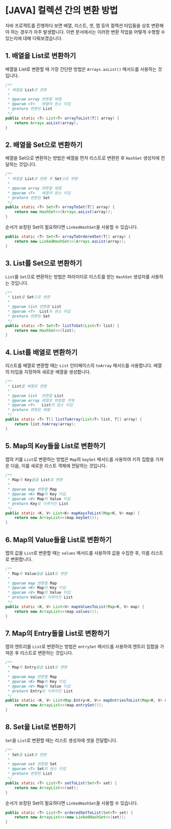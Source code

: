 # [JAVA] 컬렉션 간의 변환 방법

자바 프로젝트를 진행하다 보면 배열, 리스트, 셋, 맵 등의 컬렉션 타입들을 상호 변환해야 하는 경우가 자주 발생합니다. 이번 문서에서는 이러한 변환 작업을 어떻게 수행할 수 있는지에 대해 다뤄보겠습니다.

## 1. 배열을 List로 변환하기

배열을 List로 변환할 때 가장 간단한 방법은 `Arrays.asList()` 메서드를 사용하는 것입니다.

```java
/**
 * 배열을 List로 변환
 *
 * @param array 변환할 배열
 * @param <T>   배열의 원소 타입
 * @return 변환된 List
 */
public static <T> List<T> arrayToList(T[] array) {
    return Arrays.asList(array);
}
```

## 2. 배열을 Set으로 변환하기

배열을 Set으로 변환하는 방법은 배열을 먼저 리스트로 변환한 후 `HashSet` 생성자에 전달하는 것입니다.

```java
/**
 * 배열을 List로 변환 후 Set으로 변환
 *
 * @param array 변환할 배열
 * @param <T>   배열의 원소 타입
 * @return 변환된 Set
 */
public static <T> Set<T> arrayToSet(T[] array) {
    return new HashSet<>(Arrays.asList(array));
}
```

순서가 보장된 Set이 필요하다면 `LinkedHashSet`을 사용할 수 있습니다.

```java
public static <T> Set<T> arrayToOrderedSet(T[] array) {
    return new LinkedHashSet<>(Arrays.asList(array));
}
```

## 3. List를 Set으로 변환하기

`List`를 `Set`으로 변환하는 방법은 파라미터로 리스트를 받는 `HashSet` 생성자를 사용하는 것입니다.

```java
/**
 * List를 Set으로 변환
 *
 * @param list 변환할 List
 * @param <T>  List의 원소 타입
 * @return 변환된 Set
 */
public static <T> Set<T> listToSet(List<T> list) {
    return new HashSet<>(list);
}
```

## 4. List를 배열로 변환하기

리스트를 배열로 변환할 때는 `List` 인터페이스의 `toArray` 메서드를 사용합니다. 배열의 타입을 지정하여 새로운 배열을 생성합니다.

```java
/**
 * List를 배열로 변환
 *
 * @param list  변환할 List
 * @param array 배열로 변환할 객체
 * @param <T>   List의 원소 타입
 * @return 변환된 배열
 */
public static <T> T[] listToArray(List<T> list, T[] array) {
    return list.toArray(array);
}
```

## 5. Map의 Key들을 List로 변환하기

맵의 키를 `List`로 변환하는 방법은 `Map`의 `keySet` 메서드를 사용하여 키의 집합을 가져온 다음, 이를 새로운 리스트 객체에 전달하는 것입니다.

```java
/**
 * Map의 Key들을 List로 변환
 *
 * @param map 변환할 Map
 * @param <K> Map의 Key 타입
 * @param <V> Map의 Value 타입
 * @return Key로 이루어진 List
 */
public static <K, V> List<K> mapKeysToList(Map<K, V> map) {
    return new ArrayList<>(map.keySet());
}
```

## 6. Map의 Value들을 List로 변환하기

맵의 값을 `List`로 변환할 때는 `values` 메서드를 사용하여 값을 수집한 후, 이를 리스트로 변환합니다.

```java
/**
 * Map의 Value들을 List로 변환
 *
 * @param map 변환할 Map
 * @param <K> Map의 Key 타입
 * @param <V> Map의 Value 타입
 * @return Value로 이루어진 List
 */
public static <K, V> List<V> mapValuesToList(Map<K, V> map) {
    return new ArrayList<>(map.values());
}
```

## 7. Map의 Entry들을 List로 변환하기

맵의 엔트리를 `List`로 변환하는 방법은 `entrySet` 메서드를 사용하여 엔트리 집합을 가져온 후 리스트로 변환하는 것입니다.

```java
/**
 * Map의 Entry들을 List로 변환
 *
 * @param map 변환할 Map
 * @param <K> Map의 Key 타입
 * @param <V> Map의 Value 타입
 * @return Entry로 이루어진 List
 */
public static <K, V> List<Map.Entry<K, V>> mapEntriesToList(Map<K, V> map) {
    return new ArrayList<>(map.entrySet());
}
```

## 8. Set을 List로 변환하기

`Set`을 `List`로 변환할 때는 리스트 생성자에 셋을 전달합니다.

```java
/**
 * Set을 List로 변환
 *
 * @param set 변환할 Set
 * @param <T> Set의 원소 타입
 * @return 변환된 List
 */
public static <T> List<T> setToList(Set<T> set) {
    return new ArrayList<>(set);
}
```

순서가 보장된 Set이 필요하다면 `LinkedHashSet`을 사용할 수 있습니다.

```java
public static <T> List<T> orderedSetToList(Set<T> set) {
    return new ArrayList<>(new LinkedHashSet<>(set));
}
```
